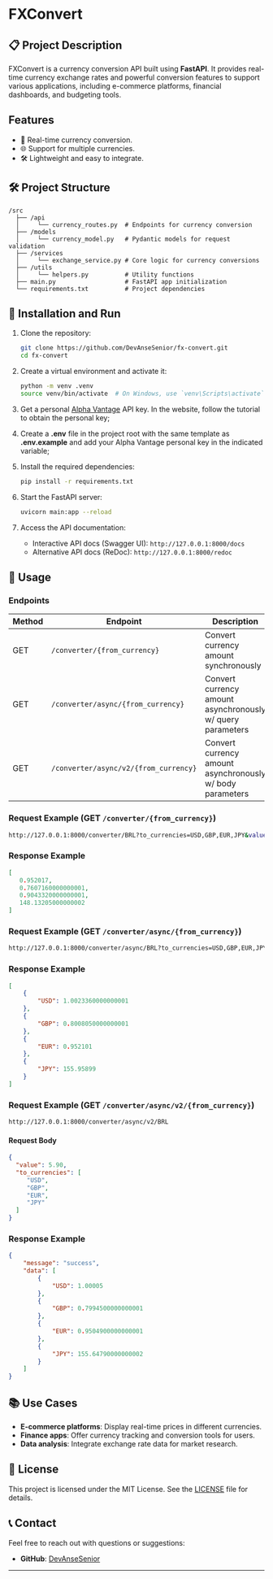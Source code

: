 # FXConvert

## 📋 Project Description
FXConvert is a currency conversion API built using **FastAPI**. It provides real-time currency exchange rates and powerful conversion features to support various applications, including e-commerce platforms, financial dashboards, and budgeting tools.

## Features

- 💱 Real-time currency conversion.
- 🌐 Support for multiple currencies.
- 🛠️ Lightweight and easy to integrate.

## 🛠️ Project Structure

```
/src
  ├── /api
  │     └── currency_routes.py  # Endpoints for currency conversion
  ├── /models
  │     └── currency_model.py   # Pydantic models for request validation
  ├── /services
  │     └── exchange_service.py # Core logic for currency conversions
  ├── /utils
  │     └── helpers.py          # Utility functions
  ├── main.py                   # FastAPI app initialization
  └── requirements.txt          # Project dependencies
```


## 🔧 Installation and Run

1. Clone the repository:
   ```bash
   git clone https://github.com/DevAnseSenior/fx-convert.git
   cd fx-convert
   ```

2. Create a virtual environment and activate it:
   ```bash
   python -m venv .venv
   source venv/bin/activate  # On Windows, use `venv\Scripts\activate`
   ```

3. Get a personal [Alpha Vantage](https://www.alphavantage.co/) API key. In the website, follow the tutorial to obtain the personal key;


4. Create a **.env** file in the project root with the same template as **.env.example** and add your Alpha Vantage personal key in the indicated variable;


5. Install the required dependencies:
   ```bash
   pip install -r requirements.txt
   ```

6. Start the FastAPI server:
   ```bash
   uvicorn main:app --reload
   ```

7. Access the API documentation:
   - Interactive API docs (Swagger UI): `http://127.0.0.1:8000/docs`
   - Alternative API docs (ReDoc): `http://127.0.0.1:8000/redoc`

## 📄 Usage

### Endpoints

| Method | Endpoint          | Description                                                |
|--------|-------------------|------------------------------------------------------------|
| GET    | `/converter/{from_currency}`        | Convert currency amount synchronously                      |
| GET    | `/converter/async/{from_currency}`          | Convert currency amount asynchronously w/ query parameters |
| GET    | `/converter/async/v2/{from_currency}`     | Convert currency amount asynchronously w/ body parameters  |

### Request Example (GET `/converter/{from_currency}`)
```bash
http://127.0.0.1:8000/converter/BRL?to_currencies=USD,GBP,EUR,JPY&value=5.61
```

### Response Example
```json
[
   0.952017, 
   0.7607160000000001, 
   0.9043320000000001, 
   148.13205000000002
]

```

### Request Example (GET `/converter/async/{from_currency}`)
```bash
http://127.0.0.1:8000/converter/async/BRL?to_currencies=USD,GBP,EUR,JPY&value=5.91
```

### Response Example
```json
[
    {
        "USD": 1.0023360000000001
    },
    {
        "GBP": 0.8008050000000001
    },
    {
        "EUR": 0.952101
    },
    {
        "JPY": 155.95899
    }
]
```
### Request Example (GET `/converter/async/v2/{from_currency}`)
```bash
http://127.0.0.1:8000/converter/async/v2/BRL
```
#### Request Body
```json
{
  "value": 5.90,
  "to_currencies": [
     "USD", 
     "GBP", 
     "EUR", 
     "JPY"
  ]
}
```

### Response Example
```json
{
    "message": "success",
    "data": [
        {
            "USD": 1.00005
        },
        {
            "GBP": 0.7994500000000001
        },
        {
            "EUR": 0.9504900000000001
        },
        {
            "JPY": 155.64790000000002
        }
    ]
}
```

## 📚 Use Cases

- **E-commerce platforms**: Display real-time prices in different currencies.
- **Finance apps**: Offer currency tracking and conversion tools for users.
- **Data analysis**: Integrate exchange rate data for market research.

## 📝 License

This project is licensed under the MIT License. See the [LICENSE](LICENSE.txt) file for details.

## 📞 Contact

Feel free to reach out with questions or suggestions:

- **GitHub**: [DevAnseSenior](https://github.com/DevAnseSenior)

---

